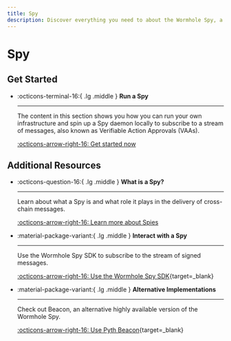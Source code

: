 ```yaml
---
title: Spy
description: Discover everything you need to about the Wormhole Spy, a daemon that watches the Guardian Network and subscribe to signed messages.
---
```


# Spy

## Get Started

<div class="grid cards" markdown>

-   :octicons-terminal-16:{ .lg .middle } **Run a Spy**

    ---

    The content in this section shows you how you can run your own infrastructure and spin up a Spy daemon locally to subscribe to a stream of messages, also known as Verifiable Action Approvals (VAAs).

    [:octicons-arrow-right-16: Get started now](/docs/infrastructurespy/run-spy/)

</div>

## Additional Resources

<div class="grid cards" markdown>

-   :octicons-question-16:{ .lg .middle } **What is a Spy?**

    ---

    Learn about what a Spy is and what role it plays in the delivery of cross-chain messages.

    [:octicons-arrow-right-16: Learn more about Spies](/docs/learn/infrastructure/spy/)

-   :material-package-variant:{ .lg .middle } **Interact with a Spy**

    ---

    Use the Wormhole Spy SDK to subscribe to the stream of signed messages.

    [:octicons-arrow-right-16: Use the Wormhole Spy SDK](https://github.com/wormhole-foundation/wormhole/blob/main/spydk/js/README.md){target=\_blank}

-   :material-package-variant:{ .lg .middle } **Alternative Implementations**

    ---

    Check out Beacon, an alternative highly available version of the Wormhole Spy.

    [:octicons-arrow-right-16: Use Pyth Beacon](https://github.com/pyth-network/beacon){target=\_blank}

</div>
